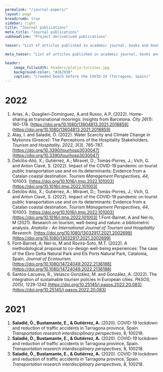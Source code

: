 ```yaml
---
permalink: "/journal-papers/"
layout: page
breadcrumb: true
sidebar: right
title: "Journal publications"
meta_title: "Journal publications"
subheadline: "Project derivatived publications"

teaser: "List of articles published in academic journal, books and book chapters." 

meta_teaser: "List of articles published in academic journal, books and book chapters."

header:
    image_fullwidth: headers/platja-turistes.jpg
    background-color: "#262930"
    caption: "Crowded beach before the COVID-19 (Tarragona, Spain)"
---
```


# 2022

1. Arias, A.; Quaglieri-Domínguez, A.and Russo, A.P. (2022). Home-sharing as transnational moorings: Insights from Barcelona. *City 26*(1): 160-178. [https://doi.org/10.1080/13604813.2021.2018859](https://doi.org/10.1080/13604813.2021.2018859)
1. Atay, I. and Saladié, Ò. (2022). Water Scarcity and Climate Change in Mykonos (Greece): The Perceptions of the Hospitality Stakeholders. *Tourism and Hospitality. 2022, 3*(3), 765-787. [https://doi.org/10.3390/tourhosp3030047](https://doi.org/10.3390/tourhosp3030047)
1. Delclòs-Alió, X.; Gutiérrez, A.; Miravet, D.; Tomàs-Porres, J.; Vich, G. and Anton Clavé, S. (2022). Impact of the COVID-19 pandemic on tourist public transportation use and on its determinants: Evidence from a Catalan coastal destination. *Tourism Management Perspectives, 44*, 101003. [https://doi.org/10.1016/j.tmp.2022.101003](https://doi.org/10.1016/j.tmp.2022.101003)
1. Delclòs-Alió, X.; Gutiérrez, A.; Miravet, D.; Tomàs-Porres, J.; Vich, G. and Anton Clavé, S. (2022). Impact of the COVID-19 pandemic on tourist public transportation use and on its determinants: Evidence from a Catalan coastal destination. *Tourism Management Perspectives, 44*, 101003. [https://doi.org/10.1016/j.tmp.2022.101003](https://doi.org/10.1016/j.tmp.2022.101003)
1.Font-Barnet, A and Nel-lo, M (2021). Research on tourism, well-being and nature: a bibliometric analysis. *Anatolia - An International Journal of Tourism and Hospitality Research*. [https://doi.org/10.1080/13032917.2021.2002699](https://doi.org/10.1080/13032917.2021.2002699) 
1. Font-Barnet, A; Nel-lo, M and Rovira-Soto, M.T. (2022). A methodological proposal to co-design well-being experiences: The case of the Ebro Delta Natural Park and Els Ports Natural Park, Catalonia, Spain. *Journal of Ecotourism*.[https://doi.org/10.1080/14724049.2022.2136188](https://doi.org/10.1080/14724049.2022.2136188)
1. Santos-Lacueva, R., Velasco González, M. and González, A. (2022). The integration of sustainable tourism policies in European cities. *PASOS, 20*(5), 1229-1242.[https://doi.org/10.25145/j.pasos.2022.20.083](https://doi.org/10.25145/j.pasos.2022.20.083)

# 2021

1. **Saladié, Ò., Bustamante, E., & Gutiérrez, A.** (2020). COVID-19 lockdown and reduction of traffic accidents in Tarragona province, Spain. *Transportation research interdisciplinary perspectives*, 8, 100218.
1. **Saladié, Ò., Bustamante, E., & Gutiérrez, A.** (2020). COVID-19 lockdown and reduction of traffic accidents in Tarragona province, Spain. *Transportation research interdisciplinary perspectives*, 8, 100218.
1. **Saladié, Ò., Bustamante, E., & Gutiérrez, A.** (2020). COVID-19 lockdown and reduction of traffic accidents in Tarragona province, Spain. *Transportation research interdisciplinary perspectives*, 8, 100218.
